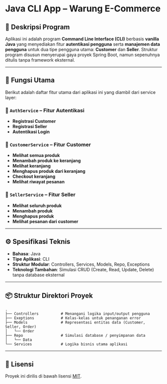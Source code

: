# Java CLI App – Warung E-Commerce

## 📌 Deskripsi Program

Aplikasi ini adalah program **Command Line Interface (CLI)** berbasis **vanilla Java** yang menyediakan fitur **autentikasi pengguna** serta **manajemen data pengguna** untuk dua tipe pengguna utama: **Customer** dan **Seller**. Struktur program disusun menyerupai gaya proyek Spring Boot, namun sepenuhnya ditulis tanpa framework eksternal.

---
## 🎯 Fungsi Utama

Berikut adalah daftar fitur utama dari aplikasi ini yang diambil dari service layer:

### 🔐 `AuthService` – Fitur Autentikasi
- **Registrasi Customer**
- **Registrasi Seller**
- **Autentikasi Login**

### 👤 `CustomerService` – Fitur Customer
- **Melihat semua produk**
- **Menambah produk ke keranjang**
- **Melihat keranjang**
- **Menghapus produk dari keranjang**
- **Checkout keranjang**
- **Melihat riwayat pesanan**

### 🛒 `SellerService` – Fitur Seller
- **Melihat seluruh produk**
- **Menambah produk**
- **Menghapus produk**
- **Melihat pesanan dari customer**
---

## ⚙️ Spesifikasi Teknis

- **Bahasa**: Java
- **Tipe Aplikasi**: CLI
- **Struktur Modular**: Controllers, Services, Models, Repo, Exceptions
- **Teknologi Tambahan**: Simulasi CRUD (Create, Read, Update, Delete) tanpa database eksternal

---

## 📦 Struktur Direktori Proyek

```
.
├── Controllers          # Menangani logika input/output pengguna
├── Exeptions            # Kelas-kelas untuk penanganan error
├── Models               # Representasi entitas data (Customer, Seller, Order)
│   └── Order
├── Repo                 # Simulasi database / penyimpanan data
│   └── Data
└── Services             # Logika bisnis utama aplikasi
```

---

## 📄 Lisensi

Proyek ini dirilis di bawah lisensi [MIT](https://opensource.org/licenses/MIT).
